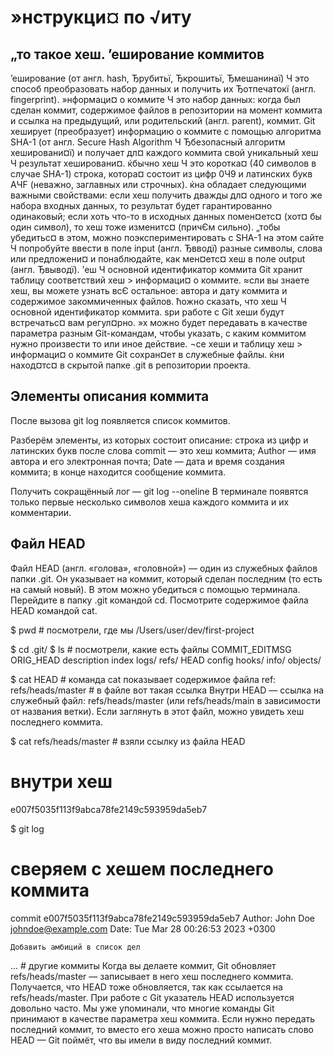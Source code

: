 # »нструкци¤ по √иту

##  „то такое хеш. ’еширование коммитов
’еширование (от англ. hash, Ђрубитьї, Ђкрошитьї, Ђмешанинаї) Ч это способ преобразовать набор данных и получить их Ђотпечатокї (англ. fingerprint).
»нформаци¤ о коммите Ч это набор данных: когда был сделан коммит, содержимое файлов в репозитории на момент коммита и ссылка на предыдущий, или родительский (англ. parent), коммит.
Git хеширует (преобразует) информацию о коммите с помощью алгоритма SHA-1 (от англ. Secure Hash Algorithm Ч Ђбезопасный алгоритм хешировани¤ї) и получает дл¤ каждого коммита свой уникальный хеш Ч результат хешировани¤.
ќбычно хеш Ч это коротка¤ (40 символов в случае SHA-1) строка, котора¤ состоит из цифр 0Ч9 и латинских букв AЧF (неважно, заглавных или строчных). ќна обладает следующими важными свойствами:
если хеш получить дважды дл¤ одного и того же набора входных данных, то результат будет гарантированно одинаковый;
если хоть что-то в исходных данных помен¤етс¤ (хот¤ бы один символ), то хеш тоже изменитс¤ (причЄм сильно).
„тобы убедитьс¤ в этом, можно поэкспериментировать с SHA-1 на этом сайте Ч попробуйте ввести в поле input (англ. Ђвводї) разные символы, слова или предложени¤ и понаблюдайте, как мен¤етс¤ хеш в поле output (англ. Ђвыводї).
’еш Ч основной идентификатор коммита
Git хранит таблицу соответствий хеш > информаци¤ о коммите. ≈сли вы знаете хеш, вы можете узнать всЄ остальное: автора и дату коммита и содержимое закоммиченных файлов. ћожно сказать, что хеш Ч основной идентификатор коммита.
ѕри работе с Git хеши будут встречатьс¤ вам регул¤рно. »х можно будет передавать в качестве параметра разным Git-командам, чтобы указать, с каким коммитом нужно произвести то или иное действие.
¬се хеши и таблицу хеш > информаци¤ о коммите Git сохран¤ет в служебные файлы. ќни наход¤тс¤ в скрытой папке .git в репозитории проекта.

## Элементы описания коммита
После вызова git log появляется список коммитов.

Разберём элементы, из которых состоит описание:
строка из цифр и латинских букв после слова commit — это хеш коммита;
Author — имя автора и его электронная почта;
Date — дата и время создания коммита;
в конце находится сообщение коммита.

Получить сокращённый лог — git log --oneline
В терминале появятся только первые несколько символов хеша каждого коммита и их комментарии.

## Файл HEAD
Файл HEAD (англ. «голова», «головной») — один из служебных файлов папки .git. Он указывает на коммит, который сделан последним (то есть на самый новый).
В этом можно убедиться с помощью терминала. Перейдите в папку .git командой cd. Посмотрите содержимое файла HEAD командой cat.

$ pwd # посмотрели, где мы
/Users/user/dev/first-project

$ cd .git/
$ ls # посмотрели, какие есть файлы
COMMIT_EDITMSG  ORIG_HEAD  description  index  logs/     refs/
HEAD            config     hooks/       info/  objects/

$ cat HEAD # команда cat показывает содержимое файла
ref: refs/heads/master # в файле вот такая ссылка 
Внутри HEAD — ссылка на служебный файл: refs/heads/master (или refs/heads/main в зависимости от названия ветки). Если заглянуть в этот файл, можно увидеть хеш последнего коммита.

$ cat refs/heads/master # взяли ссылку из файла HEAD
# внутри хеш
e007f5035f113f9abca78fe2149c593959da5eb7

$ git log 
# сверяем с хешем последнего коммита
commit e007f5035f113f9abca78fe2149c593959da5eb7
Author: John Doe <johndoe@example.com>
Date:   Tue Mar 28 00:26:53 2023 +0300

    Добавить амбиций в список дел

... # другие коммиты 
Когда вы делаете коммит, Git обновляет refs/heads/master — записывает в него хеш последнего коммита. Получается, что HEAD тоже обновляется, так как ссылается на refs/heads/master.
При работе с Git указатель HEAD используется довольно часто. Мы уже упоминали, что многие команды Git принимают в качестве параметра хеш коммита. Если нужно передать последний коммит, то вместо его хеша можно просто написать слово HEAD — Git поймёт, что вы имели в виду последний коммит.
